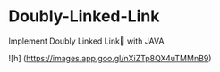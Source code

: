 # Doubly-Linked-Link
Implement Doubly Linked Link🔗 with JAVA

![h]
(https://images.app.goo.gl/nXiZTp8QX4uTMMnB9)
